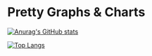 
# Pretty Graphs & Charts
[![Anurag's GitHub stats](https://github-readme-stats.vercel.app/api?username=comroid-git&show_icons=true)](https://github.com/anuraghazra/github-readme-stats)

[![Top Langs](https://github-readme-stats.vercel.app/api/top-langs/?username=comroid-git)](https://github.com/anuraghazra/github-readme-stats)
